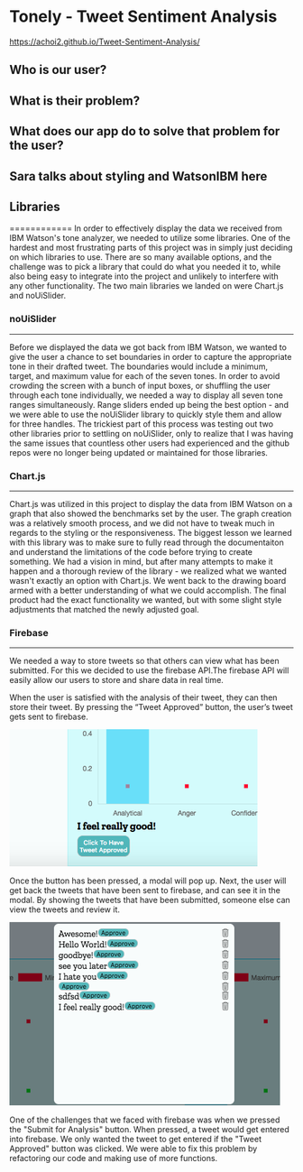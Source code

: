 # Tonely - Tweet Sentiment Analysis
https://achoi2.github.io/Tweet-Sentiment-Analysis/

## Who is our user?

## What is their problem?

## What does our app do to solve that problem for the user?

## Sara talks about styling and WatsonIBM here

## Libraries
============
In order to effectively display the data we received from IBM Watson's tone analyzer, we needed to utilize some libraries. One of the hardest and most frustrating parts of this project was in simply just deciding on which libraries to use. There are so many available options, and the challenge was to pick a library that could do what you needed it to, while also being easy to integrate into the project and unlikely to interfere with any other functionality. The two main libraries we landed on were Chart.js and noUiSlider.

### noUiSlider
--------------
Before we displayed the data we got back from IBM Watson, we wanted to give the user a chance to set boundaries in order to capture the appropriate tone in their drafted tweet. The boundaries would include a minimum, target, and maximum value for each of the seven tones. In order to avoid crowding the screen with a bunch of input boxes, or shuffling the user through each tone individually, we needed a way to display all seven tone ranges simultaneously. Range sliders ended up being the best option - and we were able to use the noUiSlider library to quickly style them and allow for three handles. The trickiest part of this process was testing out two other libraries prior to settling on noUiSlider, only to realize that I was having the same issues that countless other users had experienced and the github repos were no longer being updated or maintained for those libraries. 

### Chart.js
------------
Chart.js was utilized in this project to display the data from IBM Watson on a graph that also showed the benchmarks set by the user. The graph creation was a relatively smooth process, and we did not have to tweak much in regards to the styling or the responsiveness. The biggest lesson we learned with this library was to make sure to fully read through the documentaiton and understand the limitations of the code before trying to create something. We had a vision in mind, but after many attempts to make it happen and a thorough review of the library - we realized what we wanted wasn't exactly an option with Chart.js. We went back to the drawing board armed with a better understanding of what we could accomplish. The final product had the exact functionality we wanted, but with some slight style adjustments that matched the newly adjusted goal.

### Firebase
------------
We needed a way to store tweets so that others can view what has been submitted. For this we decided to use the firebase API.The firebase API will easily allow our users to store and share data in real time. 

When the user is satisfied with the analysis of their tweet, they can then store their tweet. By pressing the “Tweet Approved” button, the user’s tweet gets sent to firebase. 


![](readme_pic/firebase_one.png)


Once the button has been pressed, a modal will pop up. Next, the user will get back the tweets that have been sent to firebase, and can see it in the modal. By showing the tweets that have been submitted, someone else can view the tweets and review it. 


![](readme_pic/firebase_two.png)


One of the challenges that we faced with firebase was when we pressed the "Submit for Analysis" button. When pressed, a tweet would get entered into firebase. We only wanted the tweet to get entered if the "Tweet Approved" button was clicked. We were able to fix this problem by refactoring our code and making use of more functions.

